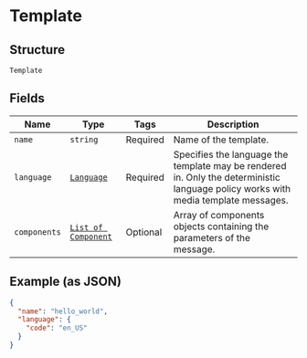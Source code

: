 
# Template

## Structure

`Template`

## Fields

| Name | Type | Tags | Description |
|  --- | --- | --- | --- |
| `name` | `string` | Required | Name of the template. |
| `language` | [`Language`](../../doc/models/language.md) | Required | Specifies the language the template may be rendered in. Only the deterministic language policy works with media template messages. |
| `components` | [`List of Component`](../../doc/models/component.md) | Optional | Array of components objects containing the parameters of the message. |

## Example (as JSON)

```json
{
  "name": "hello_world",
  "language": {
    "code": "en_US"
  }
}
```

